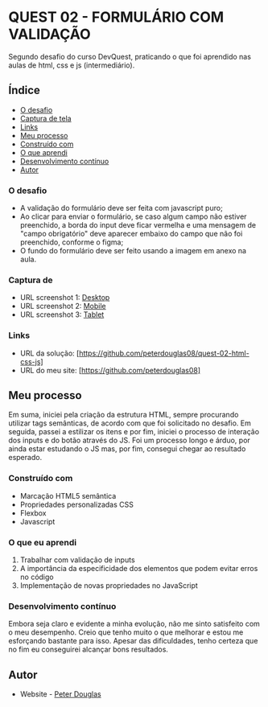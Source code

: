 # QUEST 02 - FORMULÁRIO COM VALIDAÇÃO
Segundo desafio do curso DevQuest, praticando o que foi aprendido nas aulas de html, css e js (intermediário).

## Índice

   - [O desafio](#o-desafio)
   - [Captura de tela](#captura-de-tela)
   - [Links](#links)
   - [Meu processo](#meu-processo)
   - [Construído com](#construído-com)
   - [O que aprendi](#o-que-aprendi)
   - [Desenvolvimento contínuo](#desenvolvimento-contínuo)
   - [Autor](#autor)
   

### O desafio

- A validação do formulário deve ser feita com javascript puro;
- Ao clicar para enviar o formulário, se caso algum campo não estiver preenchido, a borda do input deve ficar vermelha e uma mensagem de "campo obrigatório" deve aparecer embaixo do campo que não foi preenchido, conforme o figma;
- O fundo do formulário deve ser feito usando a imagem em anexo na aula.


### Captura de 

- URL screenshot 1: [Desktop](https://github.com/peterdouglas08/quest-02-html-css-js/issues/1#issue-1889269451)
- URL screenshot 2: [Mobile](https://github.com/peterdouglas08/quest-02-html-css-js/issues/3#issue-1889269650)
- URL screenshot 3: [Tablet](https://github.com/peterdouglas08/quest-02-html-css-js/issues/2#issue-1889269570)


### Links

- URL da solução: [https://github.com/peterdouglas08/quest-02-html-css-js]
- URL do meu site: [https://github.com/peterdouglas08]


## Meu processo

Em suma, iniciei pela criação da estrutura HTML, sempre procurando utilizar tags semânticas, de acordo com que foi solicitado no desafio. Em seguida, passei a estilizar os itens e por fim, iniciei o processo de interação dos inputs e do botão através do JS. Foi um processo longo e árduo, por ainda estar estudando o JS mas, por fim, consegui chegar ao resultado esperado.


### Construído com

- Marcação HTML5 semântica
- Propriedades personalizadas CSS
- Flexbox
- Javascript


### O que eu aprendi

1. Trabalhar com validação de inputs
2. A importância da especificidade dos elementos que podem evitar erros no código
3. Implementação de novas propriedades no JavaScript


### Desenvolvimento contínuo

Embora seja claro e evidente a minha evolução, não me sinto satisfeito com o meu desempenho. Creio que tenho muito o que melhorar e estou me esforçando bastante para isso. Apesar das dificuldades, tenho certeza que no fim eu conseguirei alcançar bons resultados.


## Autor

- Website - [Peter Douglas](https://github.com/peterdouglas08)